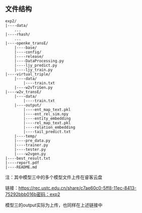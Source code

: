 ## 文件结构

```
exp2/
|----data/
	...
|----rhash/
	...
|----openke_transE/
	|----base/
	|----config/
	|----release/
	|----DataProcessing.py
	|----ljy_predict.py
	|----ljy_train.py
|----virtual_triple/
	|----data/
		|----train.txt
	|----w2vTriGen.py
|----w2v_transE/
	|----data/
		|----train.txt
	|----output/
		|----ent_map_text.pkl
		|----ent_rel_sim.npy
		|----entity_embedding
		|----rel_map_text.pkl
		|----relation_embedding
		|----tail_predict.txt
	|----temp/
	|----pre_data.py
	|----trainer.py
	|----tester.py
	|----w2vgen.py
|----best_result.txt
|----report.pdf
|----README.md
```



注：其中模型三中的多个模型文件上传在睿客云盘

链接：https://rec.ustc.edu.cn/share/c7ae60c0-5ff8-11ec-8413-75292bbb016b密码：exp2

模型三的output实际为上传，也同样在上述链接中


